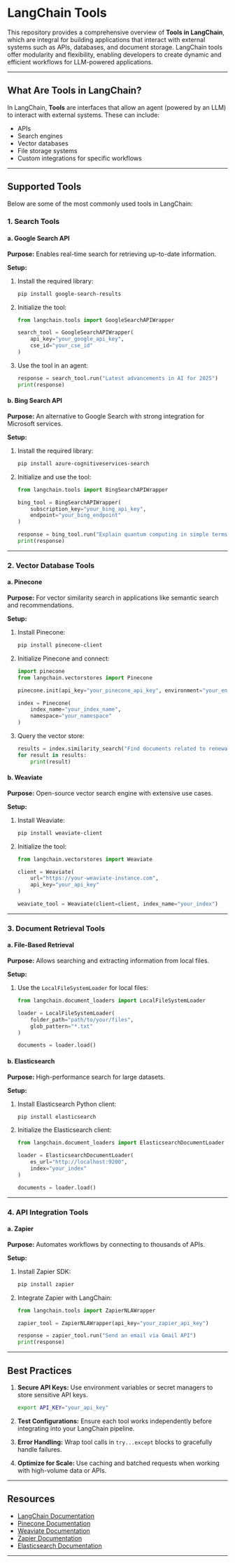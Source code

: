# LangChain Tools

This repository provides a comprehensive overview of **Tools in LangChain**, which are integral for building applications that interact with external systems such as APIs, databases, and document storage. LangChain tools offer modularity and flexibility, enabling developers to create dynamic and efficient workflows for LLM-powered applications.

---

## What Are Tools in LangChain?

In LangChain, **Tools** are interfaces that allow an agent (powered by an LLM) to interact with external systems. These can include:
- APIs
- Search engines
- Vector databases
- File storage systems
- Custom integrations for specific workflows

---

## Supported Tools

Below are some of the most commonly used tools in LangChain:

### 1. Search Tools

#### a. Google Search API
**Purpose:** Enables real-time search for retrieving up-to-date information.

**Setup:**
1. Install the required library:
   ```bash
   pip install google-search-results
   ```

2. Initialize the tool:
   ```python
   from langchain.tools import GoogleSearchAPIWrapper

   search_tool = GoogleSearchAPIWrapper(
       api_key="your_google_api_key",
       cse_id="your_cse_id"
   )
   ```

3. Use the tool in an agent:
   ```python
   response = search_tool.run("Latest advancements in AI for 2025")
   print(response)
   ```

#### b. Bing Search API
**Purpose:** An alternative to Google Search with strong integration for Microsoft services.

**Setup:**
1. Install the required library:
   ```bash
   pip install azure-cognitiveservices-search
   ```
2. Initialize and use the tool:
   ```python
   from langchain.tools import BingSearchAPIWrapper

   bing_tool = BingSearchAPIWrapper(
       subscription_key="your_bing_api_key",
       endpoint="your_bing_endpoint"
   )

   response = bing_tool.run("Explain quantum computing in simple terms")
   print(response)
   ```

---

### 2. Vector Database Tools

#### a. Pinecone
**Purpose:** For vector similarity search in applications like semantic search and recommendations.

**Setup:**
1. Install Pinecone:
   ```bash
   pip install pinecone-client
   ```

2. Initialize Pinecone and connect:
   ```python
   import pinecone
   from langchain.vectorstores import Pinecone

   pinecone.init(api_key="your_pinecone_api_key", environment="your_environment")

   index = Pinecone(
       index_name="your_index_name",
       namespace="your_namespace"
   )
   ```

3. Query the vector store:
   ```python
   results = index.similarity_search("Find documents related to renewable energy", k=5)
   for result in results:
       print(result)
   ```

#### b. Weaviate
**Purpose:** Open-source vector search engine with extensive use cases.

**Setup:**
1. Install Weaviate:
   ```bash
   pip install weaviate-client
   ```

2. Initialize the tool:
   ```python
   from langchain.vectorstores import Weaviate

   client = Weaviate(
       url="https://your-weaviate-instance.com",
       api_key="your_api_key"
   )

   weaviate_tool = Weaviate(client=client, index_name="your_index")
   ```

---

### 3. Document Retrieval Tools

#### a. File-Based Retrieval
**Purpose:** Allows searching and extracting information from local files.

**Setup:**
1. Use the `LocalFileSystemLoader` for local files:
   ```python
   from langchain.document_loaders import LocalFileSystemLoader

   loader = LocalFileSystemLoader(
       folder_path="path/to/your/files",
       glob_pattern="*.txt"
   )

   documents = loader.load()
   ```

#### b. Elasticsearch
**Purpose:** High-performance search for large datasets.

**Setup:**
1. Install Elasticsearch Python client:
   ```bash
   pip install elasticsearch
   ```

2. Initialize the Elasticsearch client:
   ```python
   from langchain.document_loaders import ElasticsearchDocumentLoader

   loader = ElasticsearchDocumentLoader(
       es_url="http://localhost:9200",
       index="your_index"
   )

   documents = loader.load()
   ```

---

### 4. API Integration Tools

#### a. Zapier
**Purpose:** Automates workflows by connecting to thousands of APIs.

**Setup:**
1. Install Zapier SDK:
   ```bash
   pip install zapier
   ```

2. Integrate Zapier with LangChain:
   ```python
   from langchain.tools import ZapierNLAWrapper

   zapier_tool = ZapierNLAWrapper(api_key="your_zapier_api_key")

   response = zapier_tool.run("Send an email via Gmail API")
   print(response)
   ```

---

## Best Practices

1. **Secure API Keys:**
   Use environment variables or secret managers to store sensitive API keys.
   ```bash
   export API_KEY="your_api_key"
   ```

2. **Test Configurations:**
   Ensure each tool works independently before integrating into your LangChain pipeline.

3. **Error Handling:**
   Wrap tool calls in `try...except` blocks to gracefully handle failures.

4. **Optimize for Scale:**
   Use caching and batched requests when working with high-volume data or APIs.

---

## Resources

- [LangChain Documentation](https://www.langchain.com/docs)
- [Pinecone Documentation](https://docs.pinecone.io/)
- [Weaviate Documentation](https://weaviate.io/documentation)
- [Zapier Documentation](https://zapier.com/)
- [Elasticsearch Documentation](https://www.elastic.co/guide/en/elasticsearch/reference/current/index.html)

---


